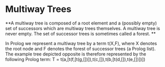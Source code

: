 # Multiway Trees

**A multiway tree is composed of a root element and a (possibly empty) set of successors which are multiway trees themselves. A multiway tree is never empty. The set of successor trees is sometimes called a forest. **

In Prolog we represent a multiway tree by a term t(X,F), where X denotes the root node and F denotes the forest of successor trees (a Prolog list). The example tree depicted opposite is therefore represented by the following Prolog term:
T = t(a,[t(f,[t(g,[])]),t(c,[]),t(b,[t(d,[]),t(e,[])])])